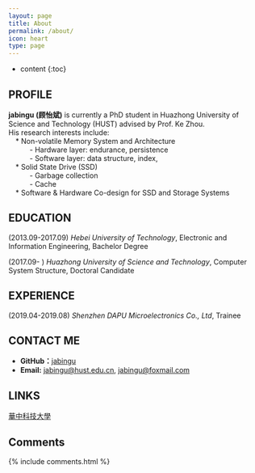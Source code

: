 ```yaml
---
layout: page
title: About
permalink: /about/
icon: heart
type: page
---
```


* content
{:toc}

## PROFILE

**jabingu (顾怡斌)** is currently a PhD student in Huazhong University of Science and Technology (HUST) advised by Prof. Ke Zhou.  
His research interests include:  
 * Non-volatile Memory System and Architecture   
   - Hardware layer: endurance, persistence  
   - Software layer: data structure, index,  
 * Solid State Drive (SSD)  
   - Garbage collection  
   - Cache  
 * Software & Hardware Co-design for SSD and Storage Systems  

## EDUCATION

(2013.09-2017.09) *Hebei University of Technology*, Electronic and Information Engineering, Bachelor Degree

(2017.09-               ) *Huazhong University of Science and Technology*, Computer System Structure, Doctoral Candidate

## EXPERIENCE

(2019.04-2019.08) *Shenzhen DAPU Microelectronics Co., Ltd*, Trainee 

## CONTACT ME

* **GitHub：**[jabingu](https://github.com/jabingu)
* **Email:** <jabingu@hust.edu.cn>, <jabingu@foxmail.com>

## LINKS

[華中科技大學](http://www.hust.edu.cn/) 

## Comments

{% include comments.html %}

